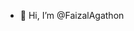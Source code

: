 - 👋 Hi, I’m @FaizalAgathon
<!---
FaizalAgathon/FaizalAgathon is a ✨ special ✨ repository because its `README.md` (this file) appears on your GitHub profile.
You can click the Preview link to take a look at your changes.
--->
